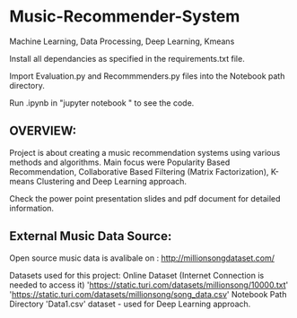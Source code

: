 # Music-Recommender-System
Machine Learning, Data Processing, Deep Learning, Kmeans

Install all dependancies as specified in the requirements.txt file.

Import Evaluation.py and Recommmenders.py files into the Notebook path directory. 

Run .ipynb  in "jupyter notebook " to see the code.

## OVERVIEW:

Project is about creating a music recommendation systems using various methods and algorithms. Main focus were Popularity Based Recommendation, Collaborative Based Filtering (Matrix Factorization), K-means Clustering and Deep Learning approach.

Check the power point presentation slides and pdf document for detailed information. 

## External Music Data Source:

Open source music data is avalibale on : http://millionsongdataset.com/

Datasets used for this project:
Online Dataset (Internet Connection is needed to access it)
'https://static.turi.com/datasets/millionsong/10000.txt'  
'https://static.turi.com/datasets/millionsong/song_data.csv'
Notebook Path Directory
'Data1.csv' dataset - used for Deep Learning approach.

